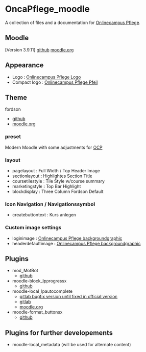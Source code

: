 # OncaPflege_moodle
A collection of files and a documentation for [Onlinecampus Pflege](https://www.onlinecampus-pflege.de).

## Moodle
[Version 3.9.11]
[github](https://github.com/moodle/moodle/tree/MOODLE_39_STABLE)
[moodle.org]()

## Appearance
- Logo : [Onlinecampus Pflege Logo](./appearance/Logos/OncaPflegeLogo_653x200hres.png)
- Compact logo : [Onlinecampus Pflege Pfeil](./appearance/Logos/OCP_Pfeil_d72733_72dpi_200x200px.png)

## Theme
fordson
- [github](https://github.com/dbnschools/moodle-theme_fordson)
- [moodle.org](https://github.com/dbnschools/moodle-theme_fordson)

### preset
Modern Moodle with some adjustments for [OCP](./presets/OCP%20Modern%20Moodle.scss)

### layout
- pagelayout : Full Width / Top Header Image
- sectionlayout : Highlightes Section Title
- coursetilestyle : Tile Style w/course summary
- marketingstyle : Top Bar Highlight
- blockdisplay : Three Column Fordson Default   

### Icon Navigation / Navigationssymbol
- createbuttontext : Kurs anlegen  

### Custom image settings
- loginimage : [Onlinecampus Pflege backgroundgraphic](./custom_image_settings/OncaPflegeMoodle_Loginbg72.png)
- headerdefaultimage : [Onlinecampus Pflege backgroundgraphic](./custom_image_settings/headerbg_OncaPflege_kurslogos72.png)


## Plugins
- mod_MotBot
  - [github](https://github.com/ild-thl/motbot)
- moodle-block_lpprogressx
  - [github](https://github.com/tinjohn/moodle-block_lpprogressx)
- moodle-local_lpautocomplete
  - [gitlab bugfix version until fixed in official version](https://gitlab.com/tinjohn/moodle-local_lpautocompletedeb)
  - [gitlab](https://gitlab.com/adapta/moodle-local_lpautocomplete)
  - [moodle.org](https://moodle.org/plugins/local_lpautocomplete)
- moodle-format_buttonsx
  - [github](https://github.com/tinjohn/moodle-format_buttonsx)

## Plugins for further developements
- moodle-local_metadata (will be used for alternate content)

  
